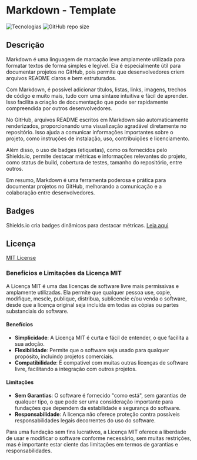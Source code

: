 # Markdown - Template

![Tecnologias](https://img.shields.io/badge/Tecnologia-Markdown-darkgreen) ![GitHub repo size](https://img.shields.io/github/repo-size/samoryfiotec/Markdown?label=Repo%20Size&color=brown&style=flat&suffix=KB)

## Descrição
Markdown é uma linguagem de marcação leve amplamente utilizada para formatar textos de forma simples e legível. Ela é especialmente útil para documentar projetos no GitHub, pois permite que desenvolvedores criem arquivos README claros e bem estruturados.

Com Markdown, é possível adicionar títulos, listas, links, imagens, trechos de código e muito mais, tudo com uma sintaxe intuitiva e fácil de aprender. Isso facilita a criação de documentação que pode ser rapidamente compreendida por outros desenvolvedores.

No GitHub, arquivos README escritos em Markdown são automaticamente renderizados, proporcionando uma visualização agradável diretamente no repositório. Isso ajuda a comunicar informações importantes sobre o projeto, como instruções de instalação, uso, contribuições e licenciamento.

Além disso, o uso de badges (etiquetas), como os fornecidos pelo Shields.io, permite destacar métricas e informações relevantes do projeto, como status de build, cobertura de testes, tamanho do repositório, entre outros.

Em resumo, Markdown é uma ferramenta poderosa e prática para documentar projetos no GitHub, melhorando a comunicação e a colaboração entre desenvolvedores.

## Badges
Shields.io cria badges dinâmicos para destacar métricas.
[Leia aqui](badges-shields\Badges.md)

## Licença
[MIT License](LICENSE) 
### Benefícios e Limitações da Licença MIT

A Licença MIT é uma das licenças de software livre mais permissivas e amplamente utilizadas. Ela permite que qualquer pessoa use, copie, modifique, mescle, publique, distribua, sublicencie e/ou venda o software, desde que a licença original seja incluída em todas as cópias ou partes substanciais do software.

#### Benefícios
- **Simplicidade**: A Licença MIT é curta e fácil de entender, o que facilita a sua adoção.
- **Flexibilidade**: Permite que o software seja usado para qualquer propósito, incluindo projetos comerciais.
- **Compatibilidade**: É compatível com muitas outras licenças de software livre, facilitando a integração com outros projetos.

#### Limitações
- **Sem Garantias**: O software é fornecido "como está", sem garantias de qualquer tipo, o que pode ser uma consideração importante para fundações que dependem da estabilidade e segurança do software.
- **Responsabilidade**: A licença não oferece proteção contra possíveis responsabilidades legais decorrentes do uso do software.

Para uma fundação sem fins lucrativos, a Licença MIT oferece a liberdade de usar e modificar o software conforme necessário, sem muitas restrições, mas é importante estar ciente das limitações em termos de garantias e responsabilidades.

